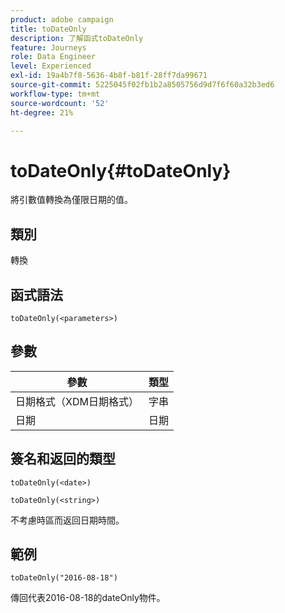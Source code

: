```yaml
---
product: adobe campaign
title: toDateOnly
description: 了解函式toDateOnly
feature: Journeys
role: Data Engineer
level: Experienced
exl-id: 19a4b7f8-5636-4b8f-b81f-28ff7da99671
source-git-commit: 5225045f02fb1b2a8505756d9d7f6f60a32b3ed6
workflow-type: tm+mt
source-wordcount: '52'
ht-degree: 21%

---
```


# toDateOnly{#toDateOnly}

將引數值轉換為僅限日期的值。

## 類別

轉換

## 函式語法

`toDateOnly(<parameters>)`

## 參數

| 參數 | 類型 |
|-----------|------------------|
| 日期格式（XDM日期格式） | 字串 |
| 日期 | 日期 |

## 簽名和返回的類型

`toDateOnly(<date>)`

`toDateOnly(<string>)`

不考慮時區而返回日期時間。

## 範例

`toDateOnly("2016-08-18")`

傳回代表2016-08-18的dateOnly物件。
